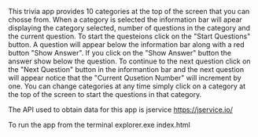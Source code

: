 This trivia app provides 10 categories at the top of the screen that you can chosse from. When a category is selected the information bar will apear displaying the category selected, number of questions in the category and the current question. To start the questeions click on the "Start Questions" button. A question will appear below the information bar along with a red button "Show Answer". If you click on the "Show Answer" button the answer show below the question. To continue to the next question click on the "Next Question" button in the informantion bar and the next question will appear notice that the "Current Qusetion Number" will increment by one. You can change categories at any time simply click on a category at the top of the screen to start the questions in that category.

The API used to obtain data for this app is jservice https://jservice.io/


To run the app from the terminal explorer.exe index.html
